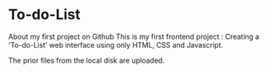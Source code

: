 # To-do-List
About my first project on Github
This is my first frontend project : Creating a 'To-do-List' web interface using only HTML, CSS and Javascript.

The prior files from the local disk are uploaded.
